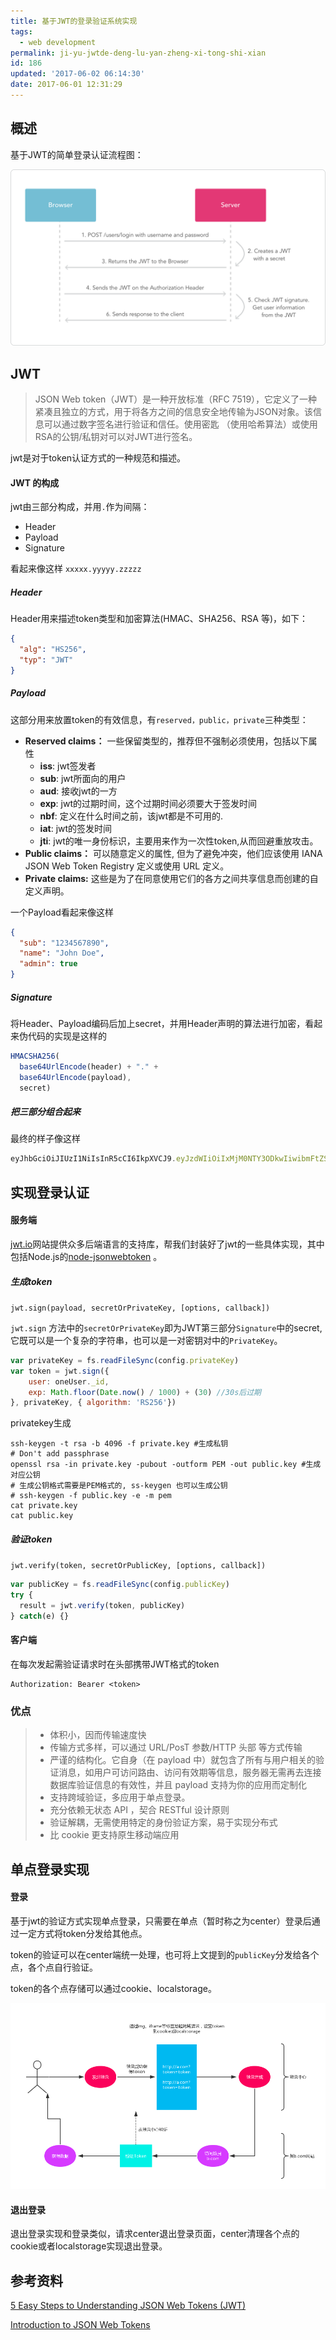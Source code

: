 ```yaml
---
title: 基于JWT的登录验证系统实现
tags:
  - web development
permalink: ji-yu-jwtde-deng-lu-yan-zheng-xi-tong-shi-xian
id: 186
updated: '2017-06-02 06:14:30'
date: 2017-06-01 12:31:29
---
```


## 概述

 基于JWT的简单登录认证流程图：

![](/images/2017/06/jwt-1.png)

## JWT

> JSON Web token（JWT）是一种开放标准（RFC 7519），它定义了一种紧凑且独立的方式，用于将各方之间的信息安全地传输为JSON对象。该信息可以通过数字签名进行验证和信任。使用密匙 （使用哈希算法）或使用RSA的公钥/私钥对可以对JWT进行签名。

jwt是对于token认证方式的一种规范和描述。

#### JWT 的构成

jwt由三部分构成，并用`.`作为间隔：

* Header
* Payload
* Signature

看起来像这样 `xxxxx.yyyyy.zzzzz`

##### Header

Header用来描述token类型和加密算法(HMAC、SHA256、RSA 等)，如下：

```json
{
  "alg": "HS256",
  "typ": "JWT"
}
```

##### Payload

这部分用来放置token的有效信息，有`reserved，public，private`三种类型：

* **Reserved claims：** 一些保留类型的，推荐但不强制必须使用，包括以下属性
  * **iss**: jwt签发者
  * **sub**: jwt所面向的用户
  * **aud**: 接收jwt的一方
  * **exp**: jwt的过期时间，这个过期时间必须要大于签发时间
  * **nbf**: 定义在什么时间之前，该jwt都是不可用的.
  * **iat**: jwt的签发时间
  * **jti**: jwt的唯一身份标识，主要用来作为一次性token,从而回避重放攻击。
* **Public claims：** 可以随意定义的属性, 但为了避免冲突，他们应该使用 IANA JSON Web Token Registry 定义或使用 URL 定义。
* **Private claims:** 这些是为了在同意使用它们的各方之间共享信息而创建的自定义声明。

一个Payload看起来像这样

```json
{
  "sub": "1234567890",
  "name": "John Doe",
  "admin": true
}
```

##### Signature

将Header、Payload编码后加上secret，并用Header声明的算法进行加密，看起来伪代码的实现是这样的

```javascript
HMACSHA256(
  base64UrlEncode(header) + "." +
  base64UrlEncode(payload),
  secret)
```

##### 把三部分组合起来

最终的样子像这样

```javascript
eyJhbGciOiJIUzI1NiIsInR5cCI6IkpXVCJ9.eyJzdWIiOiIxMjM0NTY3ODkwIiwibmFtZSI6IkpvaG4gRG9lIiwiYWRtaW4iOnRydWV9.TJVA95OrM7E2cBab30RMHrHDcEfxjoYZgeFONFh7HgQ
```

## 实现登录认证

#### 服务端

[jwt.io](jwt.io)网站提供众多后端语言的支持库，帮我们封装好了jwt的一些具体实现，其中包括Node.js的[node-jsonwebtoken](https://github.com/auth0/node-jsonwebtoken) 。

##### 生成token

`jwt.sign(payload, secretOrPrivateKey, [options, callback])`

`jwt.sign` 方法中的`secretOrPrivateKey`即为JWT第三部分`Signature`中的secret, 它既可以是一个复杂的字符串，也可以是一对密钥对中的`PrivateKey`。

```javascript
var privateKey = fs.readFileSync(config.privateKey)
var token = jwt.sign({
	user: oneUser._id,
	exp: Math.floor(Date.now() / 1000) + (30) //30s后过期
}, privateKey, { algorithm: 'RS256'})
```

privatekey生成

```
ssh-keygen -t rsa -b 4096 -f private.key #生成私钥
# Don't add passphrase
openssl rsa -in private.key -pubout -outform PEM -out public.key #生成对应公钥
# 生成公钥格式需要是PEM格式的, ss-keygen 也可以生成公钥
# ssh-keygen -f public.key -e -m pem  
cat private.key
cat public.key
```

##### 验证token

`jwt.verify(token, secretOrPublicKey, [options, callback])`

```javascript
var publicKey = fs.readFileSync(config.publicKey)
try {
  result = jwt.verify(token, publicKey) 
} catch(e) {}
```

#### 客户端

在每次发起需验证请求时在头部携带JWT格式的token

```
Authorization: Bearer <token>
```

### 优点

> - 体积小，因而传输速度快
> - 传输方式多样，可以通过 URL/PosT 参数/HTTP 头部 等方式传输
> - 严谨的结构化。它自身（在 payload 中）就包含了所有与用户相关的验证消息，如用户可访问路由、访问有效期等信息，服务器无需再去连接数据库验证信息的有效性，并且 payload 支持为你的应用而定制化
> - 支持跨域验证，多应用于单点登录。
> - 充分依赖无状态 API ，契合 RESTful 设计原则
> - 验证解耦，无需使用特定的身份验证方案，易于实现分布式
> - 比 cookie 更支持原生移动端应用

## 单点登录实现
#### 登录

基于jwt的验证方式实现单点登录，只需要在单点（暂时称之为center）登录后通过一定方式将token分发给其他点。

token的验证可以在center端统一处理，也可将上文提到的`publicKey`分发给各个点，各个点自行验证。

token的各个点存储可以通过cookie、localstorage。

![](/images/2017/06/jwt-2.png)

#### 退出登录

退出登录实现和登录类似，请求center退出登录页面，center清理各个点的cookie或者localstorage实现退出登录。
## 参考资料

[5 Easy Steps to Understanding JSON Web Tokens (JWT)](https://medium.com/vandium-software/5-easy-steps-to-understanding-json-web-tokens-jwt-1164c0adfcec)

[Introduction to JSON Web Tokens](https://jwt.io/introduction/)